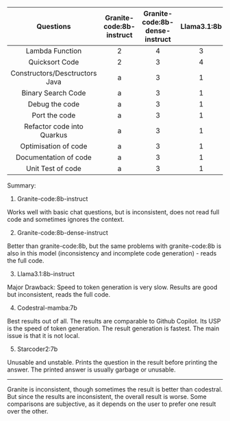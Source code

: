 | Questions | Granite-code:8b-instruct | Granite-code:8b-dense-instruct | Llama3.1:8b | Codestral-Mamba:7b | Starcoder2:7b |
| :----: | :----: | :----: | :----: | :----: | :----: |
| Lambda Function | 2 | 4 | 3 | 1 | 5 |
| Quicksort Code | 2 | 3 | 4 | 1 | 5 |
| Constructors/Desctructors Java | a | 3 | 1 | 2 | 5 |
| Binary Search Code | a | 3 | 1 | 2 | 5 |
| Debug the code | a | 3 | 1 | 2 | 5 |
| Port the code | a | 3 | 1 | 2 | 5 |
| Refactor code into Quarkus | a | 3 | 1 | 2 | 5 |
| Optimisation of code | a | 3 | 1 | 2 | 5 |
| Documentation of code | a | 3 | 1 | 2 | 5 |
| Unit Test of code | a | 3 | 1 | 2 | 5 |


Summary:

1. Granite-code:8b-instruct

Works well with basic chat questions, but is inconsistent, does not read full code and sometimes ignores the context.

2. Granite-code:8b-dense-instruct

Better than granite-code:8b, but the same problems with granite-code:8b is also in this model (inconsistency and incomplete code generation) - reads the full code.

3. Llama3.1:8b-instruct

Major Drawback: Speed to token generation is very slow. Results are good but inconsistent, reads the full code.

4. Codestral-mamba:7b

Best results out of all. The results are comparable to Github Copilot. Its USP is the speed of token generation. The result generation is fastest. The main issue is that it is not local.

5. Starcoder2:7b

Unusable and unstable. Prints the question in the result before printing the answer. The printed answer is usually garbage or unusable.

---------------------------------------------------------------------------------------------------

Granite is inconsistent, though sometimes the result is better than codestral. But since the results are inconsistent, the overall result is worse.
Some comparisons are subjective, as it depends on the user to prefer one result over the other.
